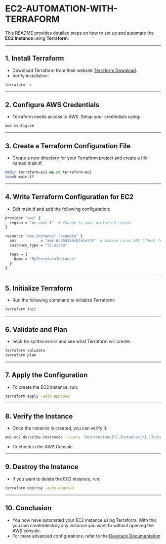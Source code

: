 # **EC2-AUTOMATION-WITH-TERRAFORM**

This README provides detailed steps on how to set up and automate the **EC2 Instance** using **Terraform**.

---

## **1. Install Terraform**

- Download Terraform from their website [Terraform Download](https://www.terraform.io/).
- Verify installation:
```bash
terraform -v
```

---

## **2. Configure AWS Credentials**

- Terraform needs access to AWS. Setup your credentials using:
```bash
aws configure
```

---

## **3. Create a Terraform Configuration File**

- Create a new directory for your Terraform project and create a file named main.tf.
```bash
mkdir terraform-ec2 && cd terraform-ec2
touch main.tf
```

---

## **4. Write Terraform Configuration for EC2**

- Edit main.tf and add the following configuration:
```bash
provider "aws" {
  region = "us-east-1"  # Change to your preferred region
}

resource "aws_instance" "example" {
  ami           = "ami-0c55b159cbfafe1f0"  # Amazon Linux AMI (Check for your region)
  instance_type = "t2.micro"

  tags = {
    Name = "MyTerraformInstance"
  }
}
```

---

## **5. Initialize Terraform**

- Run the following command to initialize Terraform:
```bash
terraform init
```

---

## **6. Validate and Plan**

- heck for syntax errors and see what Terraform will create:
```bash
terraform validate
terraform plan
```

---

## **7. Apply the Configuration**

- To create the EC2 instance, run:
```bash
terraform apply -auto-approve
```

---

## **8. Verify the Instance**

- Once the instance is created, you can verify it:
```bash
aws ec2 describe-instances --query 'Reservations[*].Instances[*].[InstanceId,State.Name,PublicIpAddress]' --output table
```
- Or check in the AWS Console.

---

## **9. Destroy the Instance**

- If you want to delete the EC2 instance, run:
```bash
terraform destroy -auto-approve
```

---

## **10. Conclusion**

- You now have automated your EC2 instance using Terraform. With this you can create/destroy any instance you want to without opening the AWS console.
- For more advanced configurations, refer to the [Devstack Documentation](https://github.com/openstack/devstack)
